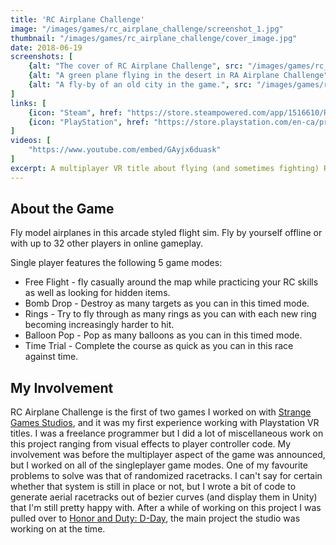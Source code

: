 ```yaml
---
title: 'RC Airplane Challenge'
image: "/images/games/rc_airplane_challenge/screenshot_1.jpg"
thumbnail: "/images/games/rc_airplane_challenge/cover_image.jpg"
date: 2018-06-19
screenshots: [
    {alt: "The cover of RC Airplane Challenge", src: "/images/games/rc_airplane_challenge/cover_image.jpg"},
    {alt: "A green plane flying in the desert in RA Airplane Challenge", src: "/images/games/rc_airplane_challenge/screenshot_1.jpg"},
    {alt: "A fly-by of an old city in the game.", src: "/images/games/rc_airplane_challenge/screenshot_2.jpg"},
]
links: [
    {icon: "Steam", href: "https://store.steampowered.com/app/1516610/RC_Airplane_Challenge/"},
    {icon: "PlayStation", href: "https://store.playstation.com/en-ca/product/UP2181-PPSA04105_00-RCAC0V0010000005"},
]
videos: [
    "https://www.youtube.com/embed/GAyjx6duask"
]
excerpt: A multiplayer VR title about flying (and sometimes fighting) RC airplanes. This was the first game I worked on for Strange Games Studios.
---
```


## About the Game

Fly model airplanes in this arcade styled flight sim. Fly by yourself offline or with up to 32 other players in online gameplay.

Single player features the following 5 game modes:
* Free Flight - fly casually around the map while practicing your RC skills as well as looking for hidden items.
* Bomb Drop - Destroy as many targets as you can in this timed mode.
* Rings - Try to fly through as many rings as you can with each new ring becoming increasingly harder to hit.
* Balloon Pop - Pop as many balloons as you can in this timed mode.
* Time Trial - Complete the course as quick as you can in this race against time.

## My Involvement 

RC Airplane Challenge is the first of two games I worked on with [Strange Games Studios](https://www.strangegamesstudios.com/), and it was my first experience
working with Playstation VR titles. I was a freelance programmer but I did a lot of miscellaneous work on this project ranging from visual effects to 
player controller code. My involvement was before the multiplayer aspect of the game was announced, but I worked on all of the singleplayer game modes. One 
of my favourite problems to solve was that of randomized racetracks. I can't say for certain whether that system is still in place or not, but I wrote a 
bit of code to generate aerial racetracks out of bezier curves (and display them in Unity) that I'm still pretty happy with. After a while of working on this 
project I was pulled over to [Honor and Duty: D-Day](/portfolio/games/honor-and-duty-d-day/), the main project the studio was working on at the time.
